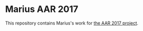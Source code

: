 # Marius AAR 2017
This repository contains Marius's work for [the AAR 2017 project](http://aar.pausd.org/projects).
